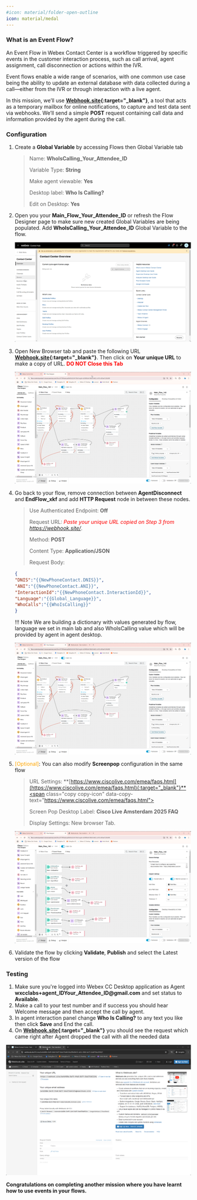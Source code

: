 ```yaml
---
#icon: material/folder-open-outline
icon: material/medal
---
```




### What is an Event Flow?

An Event Flow in Webex Contact Center is a workflow triggered by specific events in the customer interaction process, such as call arrival, agent assignment, call disconnection or actions within the IVR.

Event flows enable a wide range of scenarios, with one common use case being the ability to update an external database with data collected during a call—either from the IVR or through interaction with a live agent.

In this mission, we’ll use **[Webhook.site](https://webhook.site/){:target="_blank"}**, a tool that acts as a temporary mailbox for online notifications, to capture and test data sent via webhooks. We’ll send a simple **POST** request containing call data and information provided by the agent during the call.

### Configuration

1. Create a **Global Variable** by accessing Flows then Global Variable tab
    
    > Name: **<span class="attendee-id-container">WhoIsCalling_<span class="attendee-id-placeholder" data-prefix="WhoIsCalling_">Your_Attendee_ID</span><span class="copy"></span></span>**
    >
    > Variable Type: **String**
    >
    > Make agent viewable: **Yes**
    >
    > Desktop label: **Who Is Calling?**<span class="copy copy-icon" data-copy-text="Who Is Calling?"></span>
    >
    > Edit on Desktop: **Yes**
        
        
2. Open you your **Main_Flow_<span class="attendee-id-placeholder">Your_Attendee_ID</span>** or refresh the Flow Designer page to make sure new created Global Variables are being populated. Add **WhoIsCalling_<span class="attendee-id-placeholder">Your_Attendee_ID</span>** Global Variable to the flow.
    
    ![profiles](../graphics/Lab1/AM2_GV.gif)
    

3. Open New Browser tab and paste the following URL **[Webhook.site](https://webhook.site/){:target="_blank"}**. Then click on **Your unique URL** to make a copy of URL. 
**<span style="color: red;">DO NOT Close this Tab</span>**

    ![profiles](../graphics/Lab1/AM2_webhooksite.gif)
    
4. Go back to your flow, remove connection between **AgentDisconnect** and **EndFlow_xkf** and add **HTTP Request** node in between these nodes.
      
    > Use Authenticated Endpoint: **Off**
    >
    > Request URL: *<span style="color: red;">Paste your unique URL copied on Step 3 from https://webhook.site/</span>*.
    >
    > Method: **POST**
    >
    > Content Type: **Application/JSON**
    >
    > Request Body:  
    ```JSON
    {
    "DNIS":"{{NewPhoneContact.DNIS}}",
    "ANI":"{{NewPhoneContact.ANI}}",
    "InteractionId":"{{NewPhoneContact.InteractionId}}",
    "Language":"{{Global_Language}}",
    "WhoCalls":"{{WhoIsCalling}}"
    }
    ```

    !!! Note
        We are building a dictionary with values generated by flow, language we set in main lab and also WhoIsCalling value which will be provided by agent in agent desktop.
    
    ![profiles](../graphics/Lab1/AM2_httpevent.gif)
    
5. <span style="color: orange;">[Optional]</span>: You can also modify **Screenpop** configuration in the same flow

    > URL Settings: **[https://www.ciscolive.com/emea/faqs.html](https://www.ciscolive.com/emea/faqs.html){:target="_blank"}**<span class="copy copy-icon" data-copy-text="https://www.ciscolive.com/emea/faqs.html"></span>
    >
    > Screen Pop Desktop Label: **Cisco Live Amsterdam 2025 FAQ**<span class="copy copy-icon" data-copy-text="Cisco Live Amsterdam 2025 FAQ"></span>
    >
    > Display Settings: New browser Tab.
  
    ![profiles](../graphics/Lab1/AM2_Screenpop.gif)
    
7. Validate the flow by clicking **Validate**, **Publish** and select the Latest version of the flow
    
### Testing
    
1. Make sure you're logged into Webex CC Desktop application as Agent **wxcclabs+agent_ID<span class="attendee-id-placeholder">Your_Attendee_ID</span>@gmail.com** and set status to **Available**.
2. Make a call to your test number and if success you should hear Welcome message and then accept the call by agent.
3. In agent interaction panel change **Who Is Calling?** to any text you like then click **Save** and End the call.
4. On **[Webhook.site](https://webhook.site/){:target="_blank"}** you should see the request which came right after Agent dropped the call with all the needed data 

![profiles](../graphics/Lab1/AM2_Testing.gif)

**Congratulations on completing another mission where you have learnt how to use events in your flows.**

